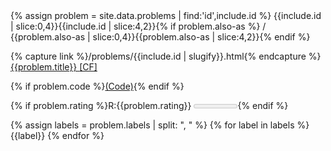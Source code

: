 <div class="alert alert-primary" role="alert">
  {% assign problem = site.data.problems | find:'id',include.id %}
  <tiny>{{include.id | slice:0,4}}</tiny>{{include.id | slice:4,2}}{% if problem.also-as %} / <tiny>{{problem.also-as | slice:0,4}}</tiny>{{problem.also-as | slice:4,2}}{% endif %}

  {% capture link %}/problems/{{include.id | slugify}}.html{% endcapture %}
  <a href="{{ link }}">
    {{problem.title}}
  </a>
  <a href="https://codeforces.com/contest/{{include.id | slice:0,4}}/problem/{{include.id | slice:4,2}}">
  [CF]
  </a>

  {% if problem.code %}<a href="https://github.com/akoprow/competetive-programming/blob/master/src/codeforces/{{include.code}}">(Code)</a>{% endif %}

  {% if problem.rating %}<rating>R:{{problem.rating}} <meter min=800 max=3600 value="{{problem.rating}}"/></rating>{% endif %}

  <labels>
  {% assign labels = problem.labels | split: ", " %}
  {% for label in labels %}
    <span class="badge rounded-pill bg-warning text-dark">{{label}}</span>
  {% endfor %}
  </labels>
</div>
